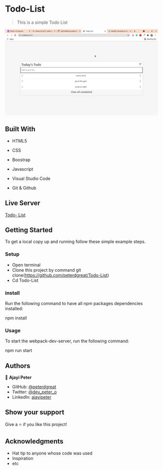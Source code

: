 # Todo-List


> This is a simple Todo List

![screenshot](/img/todo.png ) 

## Built With

- HTML5

- CSS

- Boostrap

- Javascript

- Visual Studio Code

- Git & Github


## Live Server
[Todo- List](https://peterdgreat.github.io/Todo-List/dist/)

## Getting Started
To get a local copy up and running follow these simple example steps.

### Setup
* Open terminal
* Clone this project by command git clone(https://github.com/peterdgreat/Todo-List)
* Cd Todo-List

### install
Run the following command to have all npm packages dependencies installed:

npm install

### Usage

To start the webpack-dev-server, run the following command:

npm run start

## Authors

👤 **Ajayi Peter**

- GitHub: [@peterdgreat](https://github.com/peterdgreat)
- Twitter: [@dev_peter_o](https://twitter.com/dev_Peter_O)
- LinkedIn: [ajayipeter](https://linkedin.com/in/ajayipeter)

## Show your support

Give a ⭐️ if you like this project!

## Acknowledgments
- Hat tip to anyone whose code was used
- Inspiration
- etc
